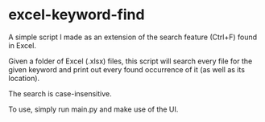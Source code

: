# excel-keyword-find

A simple script I made as an extension of the search feature (Ctrl+F) found in Excel.


Given a folder of Excel (.xlsx) files, this script will search every file for the given keyword and print out every found occurrence of it (as well as its location).

The search is case-insensitive.

To use, simply run main.py and make use of the UI.
